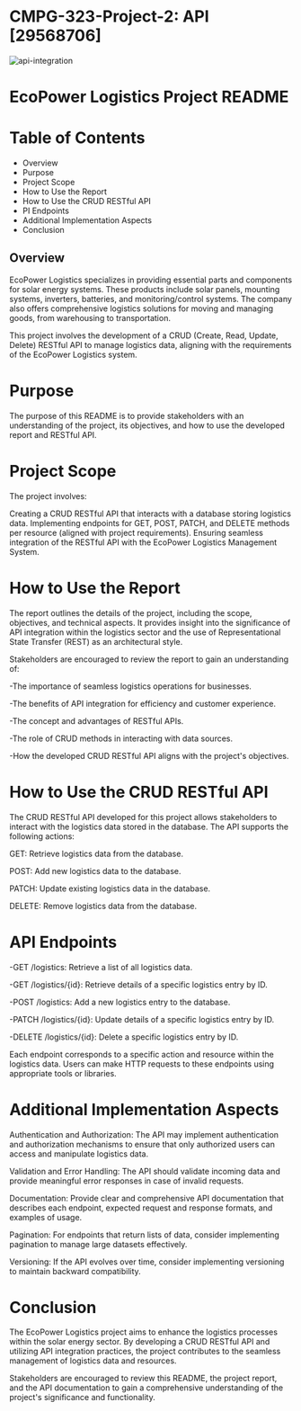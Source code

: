 # CMPG-323-Project-2: API [29568706]

![api-integration](https://github.com/29568706Fistoz/29568706Fistoz-CMPG-323-Project-2_29568706/assets/141215973/27e996db-99e0-46bc-8147-fee731d297c5)

# EcoPower Logistics Project README

# Table of Contents
- Overview
- Purpose
- Project Scope
- How to Use the Report
- How to Use the CRUD RESTful API
- PI Endpoints
- Additional Implementation Aspects
- Conclusion

## Overview
EcoPower Logistics specializes in providing essential parts and components for solar energy systems. These products include solar panels, mounting systems, inverters, batteries, and monitoring/control systems. The company also offers comprehensive logistics solutions for moving and managing goods, from warehousing to transportation.

This project involves the development of a CRUD (Create, Read, Update, Delete) RESTful API to manage logistics data, aligning with the requirements of the EcoPower Logistics system.

# Purpose
The purpose of this README is to provide stakeholders with an understanding of the project, its objectives, and how to use the developed report and RESTful API.

# Project Scope
The project involves:

Creating a CRUD RESTful API that interacts with a database storing logistics data.
Implementing endpoints for GET, POST, PATCH, and DELETE methods per resource (aligned with project requirements).
Ensuring seamless integration of the RESTful API with the EcoPower Logistics Management System.

# How to Use the Report
The report outlines the details of the project, including the scope, objectives, and technical aspects. It provides insight into the significance of API integration within the logistics sector and the use of Representational State Transfer (REST) as an architectural style.

Stakeholders are encouraged to review the report to gain an understanding of:

-The importance of seamless logistics operations for businesses.

-The benefits of API integration for efficiency and customer experience.

-The concept and advantages of RESTful APIs.

-The role of CRUD methods in interacting with data sources.

-How the developed CRUD RESTful API aligns with the project's objectives.

# How to Use the CRUD RESTful API
The CRUD RESTful API developed for this project allows stakeholders to interact with the logistics data stored in the database. The API supports the following actions:

GET: Retrieve logistics data from the database.

POST: Add new logistics data to the database.

PATCH: Update existing logistics data in the database.

DELETE: Remove logistics data from the database.

# API Endpoints
-GET /logistics: Retrieve a list of all logistics data.

-GET /logistics/{id}: Retrieve details of a specific logistics entry by ID.

-POST /logistics: Add a new logistics entry to the database.

-PATCH /logistics/{id}: Update details of a specific logistics entry by ID.

-DELETE /logistics/{id}: Delete a specific logistics entry by ID.

Each endpoint corresponds to a specific action and resource within the logistics data. Users can make HTTP requests to these endpoints using appropriate tools or libraries.

# Additional Implementation Aspects
Authentication and Authorization: The API may implement authentication and authorization mechanisms to ensure that only authorized users can access and manipulate logistics data.

Validation and Error Handling: The API should validate incoming data and provide meaningful error responses in case of invalid requests.

Documentation: Provide clear and comprehensive API documentation that describes each endpoint, expected request and response formats, and examples of usage.

Pagination: For endpoints that return lists of data, consider implementing pagination to manage large datasets effectively.

Versioning: If the API evolves over time, consider implementing versioning to maintain backward compatibility.


# Conclusion
The EcoPower Logistics project aims to enhance the logistics processes within the solar energy sector. By developing a CRUD RESTful API and utilizing API integration practices, the project contributes to the seamless management of logistics data and resources.

Stakeholders are encouraged to review this README, the project report, and the API documentation to gain a comprehensive understanding of the project's significance and functionality.
